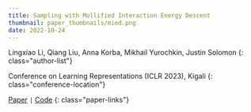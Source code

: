 ```yaml
---
title: Sampling with Mollified Interaction Energy Descent
thumbnail: paper_thumbnails/mied.png
date: 2022-10-24
---
```

Lingxiao Li, Qiang Liu, Anna Korba, Mikhail Yurochkin, Justin Solomon
{: class="author-list"}

Conference on Learning Representations (ICLR 2023), Kigali
{: class="conference-location"}

[Paper](http://arxiv.org/abs/2210.13400) `|` [Code](https://github.com/lingxiaoli94/MIED)
{: class="paper-links"}
